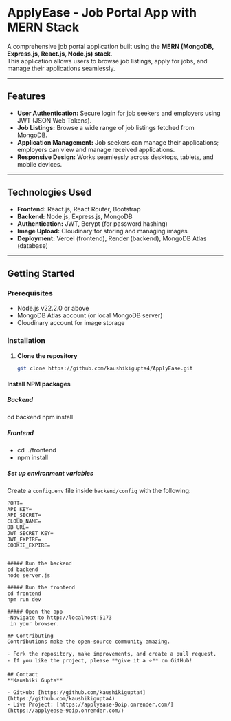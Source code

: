 # ApplyEase - Job Portal App with MERN Stack
A comprehensive job portal application built using the **MERN (MongoDB, Express.js, React.js, Node.js) stack**.  
This application allows users to browse job listings, apply for jobs, and manage their applications seamlessly.

---

## Features
- **User Authentication:** Secure login for job seekers and employers using JWT (JSON Web Tokens).  
- **Job Listings:** Browse a wide range of job listings fetched from MongoDB.  
- **Application Management:** Job seekers can manage their applications; employers can view and manage received applications.  
- **Responsive Design:** Works seamlessly across desktops, tablets, and mobile devices.

---

## Technologies Used
- **Frontend:** React.js, React Router, Bootstrap  
- **Backend:** Node.js, Express.js, MongoDB  
- **Authentication:** JWT, Bcrypt (for password hashing)  
- **Image Upload:** Cloudinary for storing and managing images  
- **Deployment:** Vercel (frontend), Render (backend), MongoDB Atlas (database)

---

## Getting Started

### Prerequisites
- Node.js v22.2.0 or above  
- MongoDB Atlas account (or local MongoDB server)  
- Cloudinary account for image storage  

### Installation
1. **Clone the repository**
   ```bash
   git clone https://github.com/kaushikigupta4/ApplyEase.git
   
#### Install NPM packages
##### Backend
 cd backend
 npm install

##### Frontend
- cd ../frontend
- npm install

##### Set up environment variables
Create a `config.env` file inside `backend/config` with the following:

```env
PORT=
API_KEY=
API_SECRET=
CLOUD_NAME=
DB_URL=
JWT_SECRET_KEY=
JWT_EXPIRE=
COOKIE_EXPIRE=


##### Run the backend
cd backend
node server.js

##### Run the frontend
cd frontend
npm run dev

##### Open the app
-Navigate to http://localhost:5173
 in your browser.

## Contributing
Contributions make the open-source community amazing.  

- Fork the repository, make improvements, and create a pull request.  
- If you like the project, please **give it a ⭐** on GitHub!  

## Contact
**Kaushiki Gupta**  

- GitHub: [https://github.com/kaushikigupta4](https://github.com/kaushikigupta4)  
- Live Project: [https://applyease-9oip.onrender.com/](https://applyease-9oip.onrender.com/)


